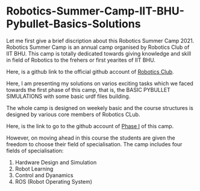 # Robotics-Summer-Camp-IIT-BHU-Pybullet-Basics-Solutions

Let me first give a brief discription about this Robotics Summer Camp 2021.
Robotics Summer Camp is an annual camp organised by Robotics Club of IIT BHU.
This camp is totally dedicated towards giving knowledge and skill in field of Robotics to the frehers or first yearites of IIT BHU.

Here, is a github link to the official github account of <a href = "https://github.com/Robotics-Club-IIT-BHU">Robotics Club</a>.

Here, I am presenting my solutions on varios exciting tasks which we faced towards the first phase of this camp, that is,
the BASIC PYBULLET SIMULATIONS with some basic urdf files building.

The whole camp is designed on weekely basic and the course structures is designed by various core members of Robotics CLub.

Here, is the link to go to the github account of <a href = "https://github.com/Robotics-Club-IIT-BHU/Robotics-Camp-2021">Phase I</a> of this camp.

However, on moving ahead in this course the students are given the freedom to choose their field of specialisation.
The camp includes four fields of specialisation:

1. Hardware Design and Simulation
2. Robot Learning
3. Control and Dyanamics
4. ROS (Robot Operating System)
